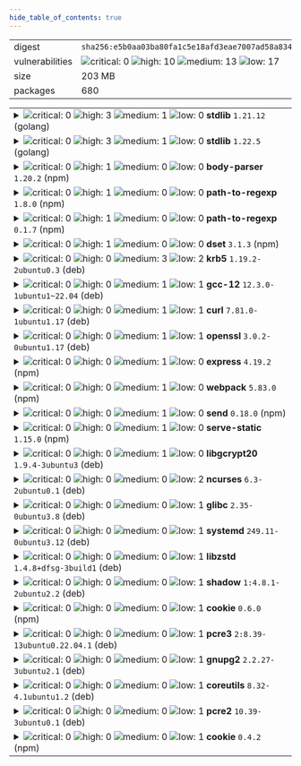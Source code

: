 ```yaml
---
hide_table_of_contents: true
---
```


<table>
<tr><td>digest</td><td><code>sha256:e5b0aa03ba80fa1c5e18afd3eae7007ad58a83465a9b56c95b90884913019af8</code></td><tr><tr><td>vulnerabilities</td><td><img alt="critical: 0" src="https://img.shields.io/badge/critical-0-lightgrey"/> <img alt="high: 10" src="https://img.shields.io/badge/high-10-e25d68"/> <img alt="medium: 13" src="https://img.shields.io/badge/medium-13-fbb552"/> <img alt="low: 17" src="https://img.shields.io/badge/low-17-fce1a9"/> <!-- unspecified: 0 --></td></tr>
<tr><td>size</td><td>203 MB</td></tr>
<tr><td>packages</td><td>680</td></tr>
</table>
</details></table>
</details>

<table>
<tr><td valign="top">
<details><summary><img alt="critical: 0" src="https://img.shields.io/badge/C-0-lightgrey"/> <img alt="high: 3" src="https://img.shields.io/badge/H-3-e25d68"/> <img alt="medium: 1" src="https://img.shields.io/badge/M-1-fbb552"/> <img alt="low: 0" src="https://img.shields.io/badge/L-0-lightgrey"/> <!-- unspecified: 0 --><strong>stdlib</strong> <code>1.21.12</code> (golang)</summary>

<small><code>pkg:golang/stdlib@1.21.12</code></small><br/>
<a href="https://scout.docker.com/v/CVE-2024-34158?s=golang&n=stdlib&t=golang&vr=%3C1.22.7"><img alt="high : CVE--2024--34158" src="https://img.shields.io/badge/CVE--2024--34158-lightgrey?label=high%20&labelColor=e25d68"/></a> 

<table>
<tr><td>Affected range</td><td><code>&lt;1.22.7</code></td></tr>
<tr><td>Fixed version</td><td><code>1.22.7</code></td></tr>
<tr><td>EPSS Score</td><td><code>0.04%</code></td></tr>
<tr><td>EPSS Percentile</td><td><code>17th percentile</code></td></tr>
</table>

<details><summary>Description</summary>
<blockquote>

Calling Parse on a "// +build" build tag line with deeply nested expressions can cause a panic due to stack exhaustion.

</blockquote>
</details>

<a href="https://scout.docker.com/v/CVE-2024-34156?s=golang&n=stdlib&t=golang&vr=%3C1.22.7"><img alt="high : CVE--2024--34156" src="https://img.shields.io/badge/CVE--2024--34156-lightgrey?label=high%20&labelColor=e25d68"/></a> 

<table>
<tr><td>Affected range</td><td><code>&lt;1.22.7</code></td></tr>
<tr><td>Fixed version</td><td><code>1.22.7</code></td></tr>
<tr><td>EPSS Score</td><td><code>0.04%</code></td></tr>
<tr><td>EPSS Percentile</td><td><code>17th percentile</code></td></tr>
</table>

<details><summary>Description</summary>
<blockquote>

Calling Decoder.Decode on a message which contains deeply nested structures can cause a panic due to stack exhaustion. This is a follow-up to CVE-2022-30635.

</blockquote>
</details>

<a href="https://scout.docker.com/v/CVE-2022-30635?s=golang&n=stdlib&t=golang&vr=%3C1.22.7"><img alt="high : CVE--2022--30635" src="https://img.shields.io/badge/CVE--2022--30635-lightgrey?label=high%20&labelColor=e25d68"/></a> 

<table>
<tr><td>Affected range</td><td><code>&lt;1.22.7</code></td></tr>
<tr><td>Fixed version</td><td><code>1.22.7</code></td></tr>
<tr><td>EPSS Score</td><td><code>0.19%</code></td></tr>
<tr><td>EPSS Percentile</td><td><code>57th percentile</code></td></tr>
</table>

<details><summary>Description</summary>
<blockquote>

Calling Decoder.Decode on a message which contains deeply nested structures can cause a panic due to stack exhaustion. This is a follow-up to CVE-2022-30635.

</blockquote>
</details>

<a href="https://scout.docker.com/v/CVE-2024-34155?s=golang&n=stdlib&t=golang&vr=%3C1.22.7"><img alt="medium : CVE--2024--34155" src="https://img.shields.io/badge/CVE--2024--34155-lightgrey?label=medium%20&labelColor=fbb552"/></a> 

<table>
<tr><td>Affected range</td><td><code>&lt;1.22.7</code></td></tr>
<tr><td>Fixed version</td><td><code>1.22.7</code></td></tr>
<tr><td>EPSS Score</td><td><code>0.04%</code></td></tr>
<tr><td>EPSS Percentile</td><td><code>17th percentile</code></td></tr>
</table>

<details><summary>Description</summary>
<blockquote>

Calling any of the Parse functions on Go source code which contains deeply nested literals can cause a panic due to stack exhaustion.

</blockquote>
</details>
</details></td></tr>

<tr><td valign="top">
<details><summary><img alt="critical: 0" src="https://img.shields.io/badge/C-0-lightgrey"/> <img alt="high: 3" src="https://img.shields.io/badge/H-3-e25d68"/> <img alt="medium: 1" src="https://img.shields.io/badge/M-1-fbb552"/> <img alt="low: 0" src="https://img.shields.io/badge/L-0-lightgrey"/> <!-- unspecified: 0 --><strong>stdlib</strong> <code>1.22.5</code> (golang)</summary>

<small><code>pkg:golang/stdlib@1.22.5</code></small><br/>
<a href="https://scout.docker.com/v/CVE-2024-34158?s=golang&n=stdlib&t=golang&vr=%3C1.22.7"><img alt="high : CVE--2024--34158" src="https://img.shields.io/badge/CVE--2024--34158-lightgrey?label=high%20&labelColor=e25d68"/></a> 

<table>
<tr><td>Affected range</td><td><code>&lt;1.22.7</code></td></tr>
<tr><td>Fixed version</td><td><code>1.22.7</code></td></tr>
<tr><td>EPSS Score</td><td><code>0.04%</code></td></tr>
<tr><td>EPSS Percentile</td><td><code>17th percentile</code></td></tr>
</table>

<details><summary>Description</summary>
<blockquote>

Calling Parse on a "// +build" build tag line with deeply nested expressions can cause a panic due to stack exhaustion.

</blockquote>
</details>

<a href="https://scout.docker.com/v/CVE-2024-34156?s=golang&n=stdlib&t=golang&vr=%3C1.22.7"><img alt="high : CVE--2024--34156" src="https://img.shields.io/badge/CVE--2024--34156-lightgrey?label=high%20&labelColor=e25d68"/></a> 

<table>
<tr><td>Affected range</td><td><code>&lt;1.22.7</code></td></tr>
<tr><td>Fixed version</td><td><code>1.22.7</code></td></tr>
<tr><td>EPSS Score</td><td><code>0.04%</code></td></tr>
<tr><td>EPSS Percentile</td><td><code>17th percentile</code></td></tr>
</table>

<details><summary>Description</summary>
<blockquote>

Calling Decoder.Decode on a message which contains deeply nested structures can cause a panic due to stack exhaustion. This is a follow-up to CVE-2022-30635.

</blockquote>
</details>

<a href="https://scout.docker.com/v/CVE-2022-30635?s=golang&n=stdlib&t=golang&vr=%3C1.22.7"><img alt="high : CVE--2022--30635" src="https://img.shields.io/badge/CVE--2022--30635-lightgrey?label=high%20&labelColor=e25d68"/></a> 

<table>
<tr><td>Affected range</td><td><code>&lt;1.22.7</code></td></tr>
<tr><td>Fixed version</td><td><code>1.22.7</code></td></tr>
<tr><td>EPSS Score</td><td><code>0.19%</code></td></tr>
<tr><td>EPSS Percentile</td><td><code>57th percentile</code></td></tr>
</table>

<details><summary>Description</summary>
<blockquote>

Calling Decoder.Decode on a message which contains deeply nested structures can cause a panic due to stack exhaustion. This is a follow-up to CVE-2022-30635.

</blockquote>
</details>

<a href="https://scout.docker.com/v/CVE-2024-34155?s=golang&n=stdlib&t=golang&vr=%3C1.22.7"><img alt="medium : CVE--2024--34155" src="https://img.shields.io/badge/CVE--2024--34155-lightgrey?label=medium%20&labelColor=fbb552"/></a> 

<table>
<tr><td>Affected range</td><td><code>&lt;1.22.7</code></td></tr>
<tr><td>Fixed version</td><td><code>1.22.7</code></td></tr>
<tr><td>EPSS Score</td><td><code>0.04%</code></td></tr>
<tr><td>EPSS Percentile</td><td><code>17th percentile</code></td></tr>
</table>

<details><summary>Description</summary>
<blockquote>

Calling any of the Parse functions on Go source code which contains deeply nested literals can cause a panic due to stack exhaustion.

</blockquote>
</details>
</details></td></tr>

<tr><td valign="top">
<details><summary><img alt="critical: 0" src="https://img.shields.io/badge/C-0-lightgrey"/> <img alt="high: 1" src="https://img.shields.io/badge/H-1-e25d68"/> <img alt="medium: 0" src="https://img.shields.io/badge/M-0-lightgrey"/> <img alt="low: 0" src="https://img.shields.io/badge/L-0-lightgrey"/> <!-- unspecified: 0 --><strong>body-parser</strong> <code>1.20.2</code> (npm)</summary>

<small><code>pkg:npm/body-parser@1.20.2</code></small><br/>
<a href="https://scout.docker.com/v/CVE-2024-45590?s=github&n=body-parser&t=npm&vr=%3C1.20.3"><img alt="high 7.5: CVE--2024--45590" src="https://img.shields.io/badge/CVE--2024--45590-lightgrey?label=high%207.5&labelColor=e25d68"/></a> <i>Asymmetric Resource Consumption (Amplification)</i>

<table>
<tr><td>Affected range</td><td><code>&lt;1.20.3</code></td></tr>
<tr><td>Fixed version</td><td><code>1.20.3</code></td></tr>
<tr><td>CVSS Score</td><td><code>7.5</code></td></tr>
<tr><td>CVSS Vector</td><td><code>CVSS:4.0/AV:N/AC:L/AT:N/PR:N/UI:N/VC:N/VI:N/VA:H/SC:N/SI:N/SA:N</code></td></tr>
<tr><td>EPSS Score</td><td><code>0.05%</code></td></tr>
<tr><td>EPSS Percentile</td><td><code>18th percentile</code></td></tr>
</table>

<details><summary>Description</summary>
<blockquote>

### Impact

body-parser <1.20.3 is vulnerable to denial of service when url encoding is enabled. A malicious actor using a specially crafted payload could flood the server with a large number of requests, resulting in denial of service.

### Patches

this issue is patched in 1.20.3

### References


</blockquote>
</details>
</details></td></tr>

<tr><td valign="top">
<details><summary><img alt="critical: 0" src="https://img.shields.io/badge/C-0-lightgrey"/> <img alt="high: 1" src="https://img.shields.io/badge/H-1-e25d68"/> <img alt="medium: 0" src="https://img.shields.io/badge/M-0-lightgrey"/> <img alt="low: 0" src="https://img.shields.io/badge/L-0-lightgrey"/> <!-- unspecified: 0 --><strong>path-to-regexp</strong> <code>1.8.0</code> (npm)</summary>

<small><code>pkg:npm/path-to-regexp@1.8.0</code></small><br/>
<a href="https://scout.docker.com/v/CVE-2024-45296?s=github&n=path-to-regexp&t=npm&vr=%3E%3D0.2.0%2C%3C1.9.0"><img alt="high 7.5: CVE--2024--45296" src="https://img.shields.io/badge/CVE--2024--45296-lightgrey?label=high%207.5&labelColor=e25d68"/></a> <i>Inefficient Regular Expression Complexity</i>

<table>
<tr><td>Affected range</td><td><code>>=0.2.0<br/><1.9.0</code></td></tr>
<tr><td>Fixed version</td><td><code>1.9.0</code></td></tr>
<tr><td>CVSS Score</td><td><code>7.5</code></td></tr>
<tr><td>CVSS Vector</td><td><code>CVSS:4.0/AV:N/AC:L/AT:N/PR:N/UI:N/VC:N/VI:N/VA:H/SC:N/SI:N/SA:N/E:P</code></td></tr>
<tr><td>EPSS Score</td><td><code>0.04%</code></td></tr>
<tr><td>EPSS Percentile</td><td><code>17th percentile</code></td></tr>
</table>

<details><summary>Description</summary>
<blockquote>

### Impact

A bad regular expression is generated any time you have two parameters within a single segment, separated by something that is not a period (`.`). For example, `/:a-:b`.

### Patches

For users of 0.1, upgrade to `0.1.10`. All other users should upgrade to `8.0.0`.

These versions add backtrack protection when a custom regex pattern is not provided:

- [0.1.10](https://github.com/pillarjs/path-to-regexp/releases/tag/v0.1.10)
- [1.9.0](https://github.com/pillarjs/path-to-regexp/releases/tag/v1.9.0)
- [3.3.0](https://github.com/pillarjs/path-to-regexp/releases/tag/v3.3.0)
- [6.3.0](https://github.com/pillarjs/path-to-regexp/releases/tag/v6.3.0)

They do not protect against vulnerable user supplied capture groups. Protecting against explicit user patterns is out of scope for old versions and not considered a vulnerability.

Version [7.1.0](https://github.com/pillarjs/path-to-regexp/releases/tag/v7.1.0) can enable `strict: true` and get an error when the regular expression might be bad.

Version [8.0.0](https://github.com/pillarjs/path-to-regexp/releases/tag/v8.0.0) removes the features that can cause a ReDoS.

### Workarounds

All versions can be patched by providing a custom regular expression for parameters after the first in a single segment. As long as the custom regular expression does not match the text before the parameter, you will be safe. For example, change `/:a-:b` to `/:a-:b([^-/]+)`.

If paths cannot be rewritten and versions cannot be upgraded, another alternative is to limit the URL length. For example, halving the attack string improves performance by 4x faster.

### Details

Using `/:a-:b` will produce the regular expression `/^\/([^\/]+?)-([^\/]+?)\/?$/`. This can be exploited by a path such as `/a${'-a'.repeat(8_000)}/a`. [OWASP](https://owasp.org/www-community/attacks/Regular_expression_Denial_of_Service_-_ReDoS) has a good example of why this occurs, but the TL;DR is the `/a` at the end ensures this route would never match but due to naive backtracking it will still attempt every combination of the `:a-:b` on the repeated 8,000 `-a`.

Because JavaScript is single threaded and regex matching runs on the main thread, poor performance will block the event loop and can lead to a DoS. In local benchmarks, exploiting the unsafe regex will result in performance that is over 1000x worse than the safe regex. In a more realistic environment using Express v4 and 10 concurrent connections, this translated to average latency of ~600ms vs 1ms.

### References

* [OWASP](https://owasp.org/www-community/attacks/Regular_expression_Denial_of_Service_-_ReDoS)
* [Detailed blog post](https://blakeembrey.com/posts/2024-09-web-redos/)

</blockquote>
</details>
</details></td></tr>

<tr><td valign="top">
<details><summary><img alt="critical: 0" src="https://img.shields.io/badge/C-0-lightgrey"/> <img alt="high: 1" src="https://img.shields.io/badge/H-1-e25d68"/> <img alt="medium: 0" src="https://img.shields.io/badge/M-0-lightgrey"/> <img alt="low: 0" src="https://img.shields.io/badge/L-0-lightgrey"/> <!-- unspecified: 0 --><strong>path-to-regexp</strong> <code>0.1.7</code> (npm)</summary>

<small><code>pkg:npm/path-to-regexp@0.1.7</code></small><br/>
<a href="https://scout.docker.com/v/CVE-2024-45296?s=github&n=path-to-regexp&t=npm&vr=%3C0.1.10"><img alt="high 7.5: CVE--2024--45296" src="https://img.shields.io/badge/CVE--2024--45296-lightgrey?label=high%207.5&labelColor=e25d68"/></a> <i>Inefficient Regular Expression Complexity</i>

<table>
<tr><td>Affected range</td><td><code>&lt;0.1.10</code></td></tr>
<tr><td>Fixed version</td><td><code>0.1.10</code></td></tr>
<tr><td>CVSS Score</td><td><code>7.5</code></td></tr>
<tr><td>CVSS Vector</td><td><code>CVSS:4.0/AV:N/AC:L/AT:N/PR:N/UI:N/VC:N/VI:N/VA:H/SC:N/SI:N/SA:N/E:P</code></td></tr>
<tr><td>EPSS Score</td><td><code>0.04%</code></td></tr>
<tr><td>EPSS Percentile</td><td><code>17th percentile</code></td></tr>
</table>

<details><summary>Description</summary>
<blockquote>

### Impact

A bad regular expression is generated any time you have two parameters within a single segment, separated by something that is not a period (`.`). For example, `/:a-:b`.

### Patches

For users of 0.1, upgrade to `0.1.10`. All other users should upgrade to `8.0.0`.

These versions add backtrack protection when a custom regex pattern is not provided:

- [0.1.10](https://github.com/pillarjs/path-to-regexp/releases/tag/v0.1.10)
- [1.9.0](https://github.com/pillarjs/path-to-regexp/releases/tag/v1.9.0)
- [3.3.0](https://github.com/pillarjs/path-to-regexp/releases/tag/v3.3.0)
- [6.3.0](https://github.com/pillarjs/path-to-regexp/releases/tag/v6.3.0)

They do not protect against vulnerable user supplied capture groups. Protecting against explicit user patterns is out of scope for old versions and not considered a vulnerability.

Version [7.1.0](https://github.com/pillarjs/path-to-regexp/releases/tag/v7.1.0) can enable `strict: true` and get an error when the regular expression might be bad.

Version [8.0.0](https://github.com/pillarjs/path-to-regexp/releases/tag/v8.0.0) removes the features that can cause a ReDoS.

### Workarounds

All versions can be patched by providing a custom regular expression for parameters after the first in a single segment. As long as the custom regular expression does not match the text before the parameter, you will be safe. For example, change `/:a-:b` to `/:a-:b([^-/]+)`.

If paths cannot be rewritten and versions cannot be upgraded, another alternative is to limit the URL length. For example, halving the attack string improves performance by 4x faster.

### Details

Using `/:a-:b` will produce the regular expression `/^\/([^\/]+?)-([^\/]+?)\/?$/`. This can be exploited by a path such as `/a${'-a'.repeat(8_000)}/a`. [OWASP](https://owasp.org/www-community/attacks/Regular_expression_Denial_of_Service_-_ReDoS) has a good example of why this occurs, but the TL;DR is the `/a` at the end ensures this route would never match but due to naive backtracking it will still attempt every combination of the `:a-:b` on the repeated 8,000 `-a`.

Because JavaScript is single threaded and regex matching runs on the main thread, poor performance will block the event loop and can lead to a DoS. In local benchmarks, exploiting the unsafe regex will result in performance that is over 1000x worse than the safe regex. In a more realistic environment using Express v4 and 10 concurrent connections, this translated to average latency of ~600ms vs 1ms.

### References

* [OWASP](https://owasp.org/www-community/attacks/Regular_expression_Denial_of_Service_-_ReDoS)
* [Detailed blog post](https://blakeembrey.com/posts/2024-09-web-redos/)

</blockquote>
</details>
</details></td></tr>

<tr><td valign="top">
<details><summary><img alt="critical: 0" src="https://img.shields.io/badge/C-0-lightgrey"/> <img alt="high: 1" src="https://img.shields.io/badge/H-1-e25d68"/> <img alt="medium: 0" src="https://img.shields.io/badge/M-0-lightgrey"/> <img alt="low: 0" src="https://img.shields.io/badge/L-0-lightgrey"/> <!-- unspecified: 0 --><strong>dset</strong> <code>3.1.3</code> (npm)</summary>

<small><code>pkg:npm/dset@3.1.3</code></small><br/>
<a href="https://scout.docker.com/v/CVE-2024-21529?s=github&n=dset&t=npm&vr=%3C3.1.4"><img alt="high 8.2: CVE--2024--21529" src="https://img.shields.io/badge/CVE--2024--21529-lightgrey?label=high%208.2&labelColor=e25d68"/></a> <i>Improperly Controlled Modification of Object Prototype Attributes ('Prototype Pollution')</i>

<table>
<tr><td>Affected range</td><td><code>&lt;3.1.4</code></td></tr>
<tr><td>Fixed version</td><td><code>3.1.4</code></td></tr>
<tr><td>CVSS Score</td><td><code>8.2</code></td></tr>
<tr><td>CVSS Vector</td><td><code>CVSS:4.0/AV:N/AC:L/AT:N/PR:N/UI:N/VC:N/VI:H/VA:L/SC:N/SI:N/SA:N</code></td></tr>
<tr><td>EPSS Score</td><td><code>0.04%</code></td></tr>
<tr><td>EPSS Percentile</td><td><code>10th percentile</code></td></tr>
</table>

<details><summary>Description</summary>
<blockquote>

Versions of the package dset before 3.1.4 are vulnerable to Prototype Pollution via the dset function due improper user input sanitization. This vulnerability allows the attacker to inject malicious object property using the built-in Object property __proto__, which is recursively assigned to all the objects in the program.

</blockquote>
</details>
</details></td></tr>

<tr><td valign="top">
<details><summary><img alt="critical: 0" src="https://img.shields.io/badge/C-0-lightgrey"/> <img alt="high: 0" src="https://img.shields.io/badge/H-0-lightgrey"/> <img alt="medium: 3" src="https://img.shields.io/badge/M-3-fbb552"/> <img alt="low: 2" src="https://img.shields.io/badge/L-2-fce1a9"/> <!-- unspecified: 0 --><strong>krb5</strong> <code>1.19.2-2ubuntu0.3</code> (deb)</summary>

<small><code>pkg:deb/ubuntu/krb5@1.19.2-2ubuntu0.3?os_distro=jammy&os_name=ubuntu&os_version=22.04</code></small><br/>
<a href="https://scout.docker.com/v/CVE-2024-37371?s=ubuntu&n=krb5&ns=ubuntu&t=deb&osn=ubuntu&osv=22.04&vr=%3C1.19.2-2ubuntu0.4"><img alt="medium 9.1: CVE--2024--37371" src="https://img.shields.io/badge/CVE--2024--37371-lightgrey?label=medium%209.1&labelColor=fbb552"/></a> 

<table>
<tr><td>Affected range</td><td><code>&lt;1.19.2-2ubuntu0.4</code></td></tr>
<tr><td>Fixed version</td><td><code>1.19.2-2ubuntu0.4</code></td></tr>
<tr><td>CVSS Score</td><td><code>9.1</code></td></tr>
<tr><td>CVSS Vector</td><td><code>CVSS:3.1/AV:N/AC:L/PR:N/UI:N/S:U/C:H/I:N/A:H</code></td></tr>
<tr><td>EPSS Score</td><td><code>0.09%</code></td></tr>
<tr><td>EPSS Percentile</td><td><code>38th percentile</code></td></tr>
</table>

<details><summary>Description</summary>
<blockquote>

In MIT Kerberos 5 (aka krb5) before 1.21.3, an attacker can cause invalid memory reads during GSS message token handling by sending message tokens with invalid length fields.

</blockquote>
</details>

<a href="https://scout.docker.com/v/CVE-2024-37370?s=ubuntu&n=krb5&ns=ubuntu&t=deb&osn=ubuntu&osv=22.04&vr=%3C1.19.2-2ubuntu0.4"><img alt="medium 7.5: CVE--2024--37370" src="https://img.shields.io/badge/CVE--2024--37370-lightgrey?label=medium%207.5&labelColor=fbb552"/></a> 

<table>
<tr><td>Affected range</td><td><code>&lt;1.19.2-2ubuntu0.4</code></td></tr>
<tr><td>Fixed version</td><td><code>1.19.2-2ubuntu0.4</code></td></tr>
<tr><td>CVSS Score</td><td><code>7.5</code></td></tr>
<tr><td>CVSS Vector</td><td><code>CVSS:3.1/AV:N/AC:L/PR:N/UI:N/S:U/C:H/I:N/A:N</code></td></tr>
<tr><td>EPSS Score</td><td><code>0.09%</code></td></tr>
<tr><td>EPSS Percentile</td><td><code>38th percentile</code></td></tr>
</table>

<details><summary>Description</summary>
<blockquote>

In MIT Kerberos 5 (aka krb5) before 1.21.3, an attacker can modify the plaintext Extra Count field of a confidential GSS krb5 wrap token, causing the unwrapped token to appear truncated to the application.

</blockquote>
</details>

<a href="https://scout.docker.com/v/CVE-2024-26462?s=ubuntu&n=krb5&ns=ubuntu&t=deb&osn=ubuntu&osv=22.04&vr=%3E%3D0"><img alt="medium : CVE--2024--26462" src="https://img.shields.io/badge/CVE--2024--26462-lightgrey?label=medium%20&labelColor=fbb552"/></a> 

<table>
<tr><td>Affected range</td><td><code>>=0</code></td></tr>
<tr><td>Fixed version</td><td><strong>Not Fixed</strong></td></tr>
<tr><td>EPSS Score</td><td><code>0.04%</code></td></tr>
<tr><td>EPSS Percentile</td><td><code>10th percentile</code></td></tr>
</table>

<details><summary>Description</summary>
<blockquote>

Kerberos 5 (aka krb5) 1.21.2 contains a memory leak vulnerability in /krb5/src/kdc/ndr.c.

</blockquote>
</details>

<a href="https://scout.docker.com/v/CVE-2024-26461?s=ubuntu&n=krb5&ns=ubuntu&t=deb&osn=ubuntu&osv=22.04&vr=%3E%3D0"><img alt="low : CVE--2024--26461" src="https://img.shields.io/badge/CVE--2024--26461-lightgrey?label=low%20&labelColor=fce1a9"/></a> 

<table>
<tr><td>Affected range</td><td><code>>=0</code></td></tr>
<tr><td>Fixed version</td><td><strong>Not Fixed</strong></td></tr>
<tr><td>EPSS Score</td><td><code>0.04%</code></td></tr>
<tr><td>EPSS Percentile</td><td><code>10th percentile</code></td></tr>
</table>

<details><summary>Description</summary>
<blockquote>

Kerberos 5 (aka krb5) 1.21.2 contains a memory leak vulnerability in /krb5/src/lib/gssapi/krb5/k5sealv3.c.

</blockquote>
</details>

<a href="https://scout.docker.com/v/CVE-2024-26458?s=ubuntu&n=krb5&ns=ubuntu&t=deb&osn=ubuntu&osv=22.04&vr=%3E%3D0"><img alt="low : CVE--2024--26458" src="https://img.shields.io/badge/CVE--2024--26458-lightgrey?label=low%20&labelColor=fce1a9"/></a> 

<table>
<tr><td>Affected range</td><td><code>>=0</code></td></tr>
<tr><td>Fixed version</td><td><strong>Not Fixed</strong></td></tr>
<tr><td>EPSS Score</td><td><code>0.04%</code></td></tr>
<tr><td>EPSS Percentile</td><td><code>10th percentile</code></td></tr>
</table>

<details><summary>Description</summary>
<blockquote>

Kerberos 5 (aka krb5) 1.21.2 contains a memory leak in /krb5/src/lib/rpc/pmap_rmt.c.

</blockquote>
</details>
</details></td></tr>

<tr><td valign="top">
<details><summary><img alt="critical: 0" src="https://img.shields.io/badge/C-0-lightgrey"/> <img alt="high: 0" src="https://img.shields.io/badge/H-0-lightgrey"/> <img alt="medium: 1" src="https://img.shields.io/badge/M-1-fbb552"/> <img alt="low: 1" src="https://img.shields.io/badge/L-1-fce1a9"/> <!-- unspecified: 0 --><strong>gcc-12</strong> <code>12.3.0-1ubuntu1~22.04</code> (deb)</summary>

<small><code>pkg:deb/ubuntu/gcc-12@12.3.0-1ubuntu1~22.04?os_distro=jammy&os_name=ubuntu&os_version=22.04</code></small><br/>
<a href="https://scout.docker.com/v/CVE-2023-4039?s=ubuntu&n=gcc-12&ns=ubuntu&t=deb&osn=ubuntu&osv=22.04&vr=%3E%3D0"><img alt="medium 4.8: CVE--2023--4039" src="https://img.shields.io/badge/CVE--2023--4039-lightgrey?label=medium%204.8&labelColor=fbb552"/></a> 

<table>
<tr><td>Affected range</td><td><code>>=0</code></td></tr>
<tr><td>Fixed version</td><td><strong>Not Fixed</strong></td></tr>
<tr><td>CVSS Score</td><td><code>4.8</code></td></tr>
<tr><td>CVSS Vector</td><td><code>CVSS:3.1/AV:N/AC:H/PR:N/UI:N/S:U/C:L/I:L/A:N</code></td></tr>
<tr><td>EPSS Score</td><td><code>0.06%</code></td></tr>
<tr><td>EPSS Percentile</td><td><code>26th percentile</code></td></tr>
</table>

<details><summary>Description</summary>
<blockquote>

**DISPUTED**A failure in the -fstack-protector feature in GCC-based toolchains that target AArch64 allows an attacker to exploit an existing buffer overflow in dynamically-sized local variables in your application without this being detected. This stack-protector failure only applies to C99-style dynamically-sized local variables or those created using alloca(). The stack-protector operates as intended for statically-sized local variables. The default behavior when the stack-protector detects an overflow is to terminate your application, resulting in controlled loss of availability. An attacker who can exploit a buffer overflow without triggering the stack-protector might be able to change program flow control to cause an uncontrolled loss of availability or to go further and affect confidentiality or integrity. NOTE: The GCC project argues that this is a missed hardening bug and not a vulnerability by itself.

</blockquote>
</details>

<a href="https://scout.docker.com/v/CVE-2022-27943?s=ubuntu&n=gcc-12&ns=ubuntu&t=deb&osn=ubuntu&osv=22.04&vr=%3E%3D0"><img alt="low 5.5: CVE--2022--27943" src="https://img.shields.io/badge/CVE--2022--27943-lightgrey?label=low%205.5&labelColor=fce1a9"/></a> 

<table>
<tr><td>Affected range</td><td><code>>=0</code></td></tr>
<tr><td>Fixed version</td><td><strong>Not Fixed</strong></td></tr>
<tr><td>CVSS Score</td><td><code>5.5</code></td></tr>
<tr><td>CVSS Vector</td><td><code>CVSS:3.1/AV:L/AC:L/PR:N/UI:R/S:U/C:N/I:N/A:H</code></td></tr>
<tr><td>EPSS Score</td><td><code>0.09%</code></td></tr>
<tr><td>EPSS Percentile</td><td><code>39th percentile</code></td></tr>
</table>

<details><summary>Description</summary>
<blockquote>

libiberty/rust-demangle.c in GNU GCC 11.2 allows stack consumption in demangle_const, as demonstrated by nm-new.

</blockquote>
</details>
</details></td></tr>

<tr><td valign="top">
<details><summary><img alt="critical: 0" src="https://img.shields.io/badge/C-0-lightgrey"/> <img alt="high: 0" src="https://img.shields.io/badge/H-0-lightgrey"/> <img alt="medium: 1" src="https://img.shields.io/badge/M-1-fbb552"/> <img alt="low: 1" src="https://img.shields.io/badge/L-1-fce1a9"/> <!-- unspecified: 0 --><strong>curl</strong> <code>7.81.0-1ubuntu1.17</code> (deb)</summary>

<small><code>pkg:deb/ubuntu/curl@7.81.0-1ubuntu1.17?os_distro=jammy&os_name=ubuntu&os_version=22.04</code></small><br/>
<a href="https://scout.docker.com/v/CVE-2024-8096?s=ubuntu&n=curl&ns=ubuntu&t=deb&osn=ubuntu&osv=22.04&vr=%3C7.81.0-1ubuntu1.18"><img alt="medium : CVE--2024--8096" src="https://img.shields.io/badge/CVE--2024--8096-lightgrey?label=medium%20&labelColor=fbb552"/></a> 

<table>
<tr><td>Affected range</td><td><code>&lt;7.81.0-1ubuntu1.18</code></td></tr>
<tr><td>Fixed version</td><td><code>7.81.0-1ubuntu1.18</code></td></tr>
<tr><td>EPSS Score</td><td><code>0.04%</code></td></tr>
<tr><td>EPSS Percentile</td><td><code>17th percentile</code></td></tr>
</table>

<details><summary>Description</summary>
<blockquote>

When curl is told to use the Certificate Status Request TLS extension, often referred to as OCSP stapling, to verify that the server certificate is valid, it might fail to detect some OCSP problems and instead wrongly consider the response as fine.  If the returned status reports another error than 'revoked' (like for example 'unauthorized') it is not treated as a bad certficate.

</blockquote>
</details>

<a href="https://scout.docker.com/v/CVE-2024-9681?s=ubuntu&n=curl&ns=ubuntu&t=deb&osn=ubuntu&osv=22.04&vr=%3E%3D0"><img alt="low : CVE--2024--9681" src="https://img.shields.io/badge/CVE--2024--9681-lightgrey?label=low%20&labelColor=fce1a9"/></a> 

<table>
<tr><td>Affected range</td><td><code>>=0</code></td></tr>
<tr><td>Fixed version</td><td><strong>Not Fixed</strong></td></tr>
</table>

<details><summary>Description</summary>
<blockquote>

HSTS subdomain overwrites parent cache entry

</blockquote>
</details>
</details></td></tr>

<tr><td valign="top">
<details><summary><img alt="critical: 0" src="https://img.shields.io/badge/C-0-lightgrey"/> <img alt="high: 0" src="https://img.shields.io/badge/H-0-lightgrey"/> <img alt="medium: 1" src="https://img.shields.io/badge/M-1-fbb552"/> <img alt="low: 1" src="https://img.shields.io/badge/L-1-fce1a9"/> <!-- unspecified: 0 --><strong>openssl</strong> <code>3.0.2-0ubuntu1.17</code> (deb)</summary>

<small><code>pkg:deb/ubuntu/openssl@3.0.2-0ubuntu1.17?os_distro=jammy&os_name=ubuntu&os_version=22.04</code></small><br/>
<a href="https://scout.docker.com/v/CVE-2024-6119?s=ubuntu&n=openssl&ns=ubuntu&t=deb&osn=ubuntu&osv=22.04&vr=%3C3.0.2-0ubuntu1.18"><img alt="medium : CVE--2024--6119" src="https://img.shields.io/badge/CVE--2024--6119-lightgrey?label=medium%20&labelColor=fbb552"/></a> 

<table>
<tr><td>Affected range</td><td><code>&lt;3.0.2-0ubuntu1.18</code></td></tr>
<tr><td>Fixed version</td><td><code>3.0.2-0ubuntu1.18</code></td></tr>
<tr><td>EPSS Score</td><td><code>0.04%</code></td></tr>
<tr><td>EPSS Percentile</td><td><code>17th percentile</code></td></tr>
</table>

<details><summary>Description</summary>
<blockquote>

Issue summary: Applications performing certificate name checks (e.g., TLS clients checking server certificates) may attempt to read an invalid memory address resulting in abnormal termination of the application process.  Impact summary: Abnormal termination of an application can a cause a denial of service.  Applications performing certificate name checks (e.g., TLS clients checking server certificates) may attempt to read an invalid memory address when comparing the expected name with an `otherName` subject alternative name of an X.509 certificate. This may result in an exception that terminates the application program.  Note that basic certificate chain validation (signatures, dates, ...) is not affected, the denial of service can occur only when the application also specifies an expected DNS name, Email address or IP address.  TLS servers rarely solicit client certificates, and even when they do, they generally don't perform a name check against a reference identifier (expected identity), but rather extract the presented identity after checking the certificate chain.  So TLS servers are generally not affected and the severity of the issue is Moderate.  The FIPS modules in 3.3, 3.2, 3.1 and 3.0 are not affected by this issue.

</blockquote>
</details>

<a href="https://scout.docker.com/v/CVE-2024-41996?s=ubuntu&n=openssl&ns=ubuntu&t=deb&osn=ubuntu&osv=22.04&vr=%3E%3D0"><img alt="low : CVE--2024--41996" src="https://img.shields.io/badge/CVE--2024--41996-lightgrey?label=low%20&labelColor=fce1a9"/></a> 

<table>
<tr><td>Affected range</td><td><code>>=0</code></td></tr>
<tr><td>Fixed version</td><td><strong>Not Fixed</strong></td></tr>
<tr><td>EPSS Score</td><td><code>0.04%</code></td></tr>
<tr><td>EPSS Percentile</td><td><code>17th percentile</code></td></tr>
</table>

<details><summary>Description</summary>
<blockquote>

Validating the order of the public keys in the Diffie-Hellman Key Agreement Protocol, when an approved safe prime is used, allows remote attackers (from the client side) to trigger unnecessarily expensive server-side DHE modular-exponentiation calculations. The client may cause asymmetric resource consumption. The basic attack scenario is that the client must claim that it can only communicate with DHE, and the server must be configured to allow DHE and validate the order of the public key.

</blockquote>
</details>
</details></td></tr>

<tr><td valign="top">
<details><summary><img alt="critical: 0" src="https://img.shields.io/badge/C-0-lightgrey"/> <img alt="high: 0" src="https://img.shields.io/badge/H-0-lightgrey"/> <img alt="medium: 1" src="https://img.shields.io/badge/M-1-fbb552"/> <img alt="low: 0" src="https://img.shields.io/badge/L-0-lightgrey"/> <!-- unspecified: 0 --><strong>express</strong> <code>4.19.2</code> (npm)</summary>

<small><code>pkg:npm/express@4.19.2</code></small><br/>
<a href="https://scout.docker.com/v/CVE-2024-43796?s=github&n=express&t=npm&vr=%3C4.20.0"><img alt="medium 5.0: CVE--2024--43796" src="https://img.shields.io/badge/CVE--2024--43796-lightgrey?label=medium%205.0&labelColor=fbb552"/></a> <i>Improper Neutralization of Input During Web Page Generation ('Cross-site Scripting')</i>

<table>
<tr><td>Affected range</td><td><code>&lt;4.20.0</code></td></tr>
<tr><td>Fixed version</td><td><code>4.20.0</code></td></tr>
<tr><td>CVSS Score</td><td><code>5</code></td></tr>
<tr><td>CVSS Vector</td><td><code>CVSS:4.0/AV:N/AC:L/AT:P/PR:N/UI:P/VC:N/VI:N/VA:N/SC:L/SI:L/SA:L</code></td></tr>
<tr><td>EPSS Score</td><td><code>0.05%</code></td></tr>
<tr><td>EPSS Percentile</td><td><code>18th percentile</code></td></tr>
</table>

<details><summary>Description</summary>
<blockquote>

### Impact

In express <4.20.0, passing untrusted user input - even after sanitizing it - to `response.redirect()` may execute untrusted code

### Patches

this issue is patched in express 4.20.0

### Workarounds

users are encouraged to upgrade to the patched version of express, but otherwise can workaround this issue by making sure any untrusted inputs are safe, ideally by validating them against an explicit allowlist

### Details

successful exploitation of this vector requires the following:

1. The attacker MUST control the input to response.redirect()
1. express MUST NOT redirect before the template appears
1. the browser MUST NOT complete redirection before:
1. the user MUST click on the link in the template


</blockquote>
</details>
</details></td></tr>

<tr><td valign="top">
<details><summary><img alt="critical: 0" src="https://img.shields.io/badge/C-0-lightgrey"/> <img alt="high: 0" src="https://img.shields.io/badge/H-0-lightgrey"/> <img alt="medium: 1" src="https://img.shields.io/badge/M-1-fbb552"/> <img alt="low: 0" src="https://img.shields.io/badge/L-0-lightgrey"/> <!-- unspecified: 0 --><strong>webpack</strong> <code>5.83.0</code> (npm)</summary>

<small><code>pkg:npm/webpack@5.83.0</code></small><br/>
<a href="https://scout.docker.com/v/CVE-2024-43788?s=github&n=webpack&t=npm&vr=%3E%3D5.0.0-alpha.0%2C%3C5.94.0"><img alt="medium 6.4: CVE--2024--43788" src="https://img.shields.io/badge/CVE--2024--43788-lightgrey?label=medium%206.4&labelColor=fbb552"/></a> <i>Improper Neutralization of Input During Web Page Generation ('Cross-site Scripting')</i>

<table>
<tr><td>Affected range</td><td><code>>=5.0.0-alpha.0<br/><5.94.0</code></td></tr>
<tr><td>Fixed version</td><td><code>5.94.0</code></td></tr>
<tr><td>CVSS Score</td><td><code>6.4</code></td></tr>
<tr><td>CVSS Vector</td><td><code>CVSS:4.0/AV:N/AC:L/AT:P/PR:L/UI:N/VC:L/VI:L/VA:H/SC:N/SI:N/SA:N</code></td></tr>
<tr><td>EPSS Score</td><td><code>0.06%</code></td></tr>
<tr><td>EPSS Percentile</td><td><code>26th percentile</code></td></tr>
</table>

<details><summary>Description</summary>
<blockquote>

### Summary

We discovered a DOM Clobbering vulnerability in Webpack’s `AutoPublicPathRuntimeModule`. The DOM Clobbering gadget in the module can lead to cross-site scripting (XSS) in web pages where scriptless attacker-controlled HTML elements (e.g., an `img` tag with an unsanitized `name` attribute) are present.

We found the real-world exploitation of this gadget in the Canvas LMS which allows XSS attack happens through an javascript code compiled by Webpack (the vulnerable part is from Webpack). We believe this is a severe issue. If Webpack’s code is not resilient to DOM Clobbering attacks, it could lead to significant security vulnerabilities in any web application using Webpack-compiled code.


### Details

#### Backgrounds

DOM Clobbering is a type of code-reuse attack where the attacker first embeds a piece of non-script, seemingly benign HTML markups in the webpage (e.g. through a post or comment) and leverages the gadgets (pieces of js code) living in the existing javascript code to transform it into executable code. More for information about DOM Clobbering, here are some references:

[1] https://scnps.co/papers/sp23_domclob.pdf
[2] https://research.securitum.com/xss-in-amp4email-dom-clobbering/


#### Gadgets found in Webpack

We identified a DOM Clobbering vulnerability in Webpack’s `AutoPublicPathRuntimeModule`. When the `output.publicPath` field in the configuration is not set or is set to `auto`, the following code is generated in the bundle to dynamically resolve and load additional JavaScript files:

```
/******/ 	/* webpack/runtime/publicPath */
/******/ 	(() => {
/******/ 		var scriptUrl;
/******/ 		if (__webpack_require__.g.importScripts) scriptUrl = __webpack_require__.g.location + "";
/******/ 		var document = __webpack_require__.g.document;
/******/ 		if (!scriptUrl && document) {
/******/ 			if (document.currentScript)
/******/ 				scriptUrl = document.currentScript.src;
/******/ 			if (!scriptUrl) {
/******/ 				var scripts = document.getElementsByTagName("script");
/******/ 				if(scripts.length) {
/******/ 					var i = scripts.length - 1;
/******/ 					while (i > -1 && (!scriptUrl || !/^http(s?):/.test(scriptUrl))) scriptUrl = scripts[i--].src;
/******/ 				}
/******/ 			}
/******/ 		}
/******/ 		// When supporting browsers where an automatic publicPath is not supported you must specify an output.publicPath manually via configuration
/******/ 		// or pass an empty string ("") and set the __webpack_public_path__ variable from your code to use your own logic.
/******/ 		if (!scriptUrl) throw new Error("Automatic publicPath is not supported in this browser");
/******/ 		scriptUrl = scriptUrl.replace(/#.*$/, "").replace(/\?.*$/, "").replace(/\/[^\/]+$/, "/");
/******/ 		__webpack_require__.p = scriptUrl;
/******/ 	})();
```

However, this code is vulnerable to a DOM Clobbering attack. The lookup on the line with `document.currentScript` can be shadowed by an attacker, causing it to return an attacker-controlled HTML element instead of the current script element as intended. In such a scenario, the `src` attribute of the attacker-controlled element will be used as the `scriptUrl` and assigned to `__webpack_require__.p`. If additional scripts are loaded from the server, `__webpack_require__.p` will be used as the base URL, pointing to the attacker's domain. This could lead to arbitrary script loading from the attacker's server, resulting in severe security risks.

### PoC

Please note that we have identified a real-world exploitation of this vulnerability in the Canvas LMS. Once the issue has been patched, I am willing to share more details on the exploitation. For now, I’m providing a demo to illustrate the concept.

Consider a website developer with the following two scripts, `entry.js` and `import1.js`, that are compiled using Webpack:

```
// entry.js
import('./import1.js')
  .then(module => {
    module.hello();
  })
  .catch(err => {
    console.error('Failed to load module', err);
  });
```

```
// import1.js
export function hello () {
  console.log('Hello');
}
```

The webpack.config.js is set up as follows:
```
const path = require('path');

module.exports = {
  entry: './entry.js', // Ensure the correct path to your entry file
  output: {
    filename: 'webpack-gadgets.bundle.js', // Output bundle file
    path: path.resolve(__dirname, 'dist'), // Output directory
    publicPath: "auto", // Or leave this field not set
  },
  target: 'web',
  mode: 'development',
};
```

When the developer builds these scripts into a bundle and adds it to a webpage, the page could load the `import1.js` file from the attacker's domain, `attacker.controlled.server`. The attacker only needs to insert an `img` tag with the `name` attribute set to `currentScript`. This can be done through a website's feature that allows users to embed certain script-less HTML (e.g., markdown renderers, web email clients, forums) or via an HTML injection vulnerability in third-party JavaScript loaded on the page.

```
<!DOCTYPE html>
<html>
<head>
  <title>Webpack Example</title>
  <!-- Attacker-controlled Script-less HTML Element starts--!>
  <img name="currentScript" src="https://attacker.controlled.server/"></img>
  <!-- Attacker-controlled Script-less HTML Element ends--!>
</head>
<script src="./dist/webpack-gadgets.bundle.js"></script>
<body>
</body>
</html>
```

### Impact

This vulnerability can lead to cross-site scripting (XSS) on websites that include Webpack-generated files and allow users to inject certain scriptless HTML tags with improperly sanitized name or id attributes.

### Patch

A possible patch to this vulnerability could refer to the Google Closure project which makes itself resistant to DOM Clobbering attack: https://github.com/google/closure-library/blob/b312823ec5f84239ff1db7526f4a75cba0420a33/closure/goog/base.js#L174

```
/******/ 	/* webpack/runtime/publicPath */
/******/ 	(() => {
/******/ 		var scriptUrl;
/******/ 		if (__webpack_require__.g.importScripts) scriptUrl = __webpack_require__.g.location + "";
/******/ 		var document = __webpack_require__.g.document;
/******/ 		if (!scriptUrl && document) {
/******/ 			if (document.currentScript && document.currentScript.tagName.toUpperCase() === 'SCRIPT') // Assume attacker cannot control script tag, otherwise it is XSS already :>
/******/ 				scriptUrl = document.currentScript.src;
/******/ 			if (!scriptUrl) {
/******/ 				var scripts = document.getElementsByTagName("script");
/******/ 				if(scripts.length) {
/******/ 					var i = scripts.length - 1;
/******/ 					while (i > -1 && (!scriptUrl || !/^http(s?):/.test(scriptUrl))) scriptUrl = scripts[i--].src;
/******/ 				}
/******/ 			}
/******/ 		}
/******/ 		// When supporting browsers where an automatic publicPath is not supported you must specify an output.publicPath manually via configuration
/******/ 		// or pass an empty string ("") and set the __webpack_public_path__ variable from your code to use your own logic.
/******/ 		if (!scriptUrl) throw new Error("Automatic publicPath is not supported in this browser");
/******/ 		scriptUrl = scriptUrl.replace(/#.*$/, "").replace(/\?.*$/, "").replace(/\/[^\/]+$/, "/");
/******/ 		__webpack_require__.p = scriptUrl;
/******/ 	})();
```

Please note that if we do not receive a response from the development team within three months, we will disclose this vulnerability to the CVE agent.

</blockquote>
</details>
</details></td></tr>

<tr><td valign="top">
<details><summary><img alt="critical: 0" src="https://img.shields.io/badge/C-0-lightgrey"/> <img alt="high: 0" src="https://img.shields.io/badge/H-0-lightgrey"/> <img alt="medium: 1" src="https://img.shields.io/badge/M-1-fbb552"/> <img alt="low: 0" src="https://img.shields.io/badge/L-0-lightgrey"/> <!-- unspecified: 0 --><strong>send</strong> <code>0.18.0</code> (npm)</summary>

<small><code>pkg:npm/send@0.18.0</code></small><br/>
<a href="https://scout.docker.com/v/CVE-2024-43799?s=github&n=send&t=npm&vr=%3C0.19.0"><img alt="medium 5.0: CVE--2024--43799" src="https://img.shields.io/badge/CVE--2024--43799-lightgrey?label=medium%205.0&labelColor=fbb552"/></a> <i>Improper Neutralization of Input During Web Page Generation ('Cross-site Scripting')</i>

<table>
<tr><td>Affected range</td><td><code>&lt;0.19.0</code></td></tr>
<tr><td>Fixed version</td><td><code>0.19.0</code></td></tr>
<tr><td>CVSS Score</td><td><code>5</code></td></tr>
<tr><td>CVSS Vector</td><td><code>CVSS:4.0/AV:N/AC:L/AT:P/PR:N/UI:P/VC:N/VI:N/VA:N/SC:L/SI:L/SA:L</code></td></tr>
<tr><td>EPSS Score</td><td><code>0.05%</code></td></tr>
<tr><td>EPSS Percentile</td><td><code>18th percentile</code></td></tr>
</table>

<details><summary>Description</summary>
<blockquote>

### Impact

passing untrusted user input - even after sanitizing it - to `SendStream.redirect()` may execute untrusted code

### Patches

this issue is patched in send 0.19.0

### Workarounds

users are encouraged to upgrade to the patched version of express, but otherwise can workaround this issue by making sure any untrusted inputs are safe, ideally by validating them against an explicit allowlist

### Details

successful exploitation of this vector requires the following:

1. The attacker MUST control the input to response.redirect()
1. express MUST NOT redirect before the template appears
1. the browser MUST NOT complete redirection before:
1. the user MUST click on the link in the template


</blockquote>
</details>
</details></td></tr>

<tr><td valign="top">
<details><summary><img alt="critical: 0" src="https://img.shields.io/badge/C-0-lightgrey"/> <img alt="high: 0" src="https://img.shields.io/badge/H-0-lightgrey"/> <img alt="medium: 1" src="https://img.shields.io/badge/M-1-fbb552"/> <img alt="low: 0" src="https://img.shields.io/badge/L-0-lightgrey"/> <!-- unspecified: 0 --><strong>serve-static</strong> <code>1.15.0</code> (npm)</summary>

<small><code>pkg:npm/serve-static@1.15.0</code></small><br/>
<a href="https://scout.docker.com/v/CVE-2024-43800?s=github&n=serve-static&t=npm&vr=%3C1.16.0"><img alt="medium 5.0: CVE--2024--43800" src="https://img.shields.io/badge/CVE--2024--43800-lightgrey?label=medium%205.0&labelColor=fbb552"/></a> <i>Improper Neutralization of Input During Web Page Generation ('Cross-site Scripting')</i>

<table>
<tr><td>Affected range</td><td><code>&lt;1.16.0</code></td></tr>
<tr><td>Fixed version</td><td><code>1.16.0</code></td></tr>
<tr><td>CVSS Score</td><td><code>5</code></td></tr>
<tr><td>CVSS Vector</td><td><code>CVSS:4.0/AV:N/AC:L/AT:P/PR:N/UI:P/VC:N/VI:N/VA:N/SC:L/SI:L/SA:L</code></td></tr>
<tr><td>EPSS Score</td><td><code>0.05%</code></td></tr>
<tr><td>EPSS Percentile</td><td><code>22nd percentile</code></td></tr>
</table>

<details><summary>Description</summary>
<blockquote>

### Impact

passing untrusted user input - even after sanitizing it - to `redirect()` may execute untrusted code

### Patches

this issue is patched in serve-static 1.16.0

### Workarounds

users are encouraged to upgrade to the patched version of express, but otherwise can workaround this issue by making sure any untrusted inputs are safe, ideally by validating them against an explicit allowlist

### Details

successful exploitation of this vector requires the following:

1. The attacker MUST control the input to response.redirect()
1. express MUST NOT redirect before the template appears
1. the browser MUST NOT complete redirection before:
1. the user MUST click on the link in the template


</blockquote>
</details>
</details></td></tr>

<tr><td valign="top">
<details><summary><img alt="critical: 0" src="https://img.shields.io/badge/C-0-lightgrey"/> <img alt="high: 0" src="https://img.shields.io/badge/H-0-lightgrey"/> <img alt="medium: 1" src="https://img.shields.io/badge/M-1-fbb552"/> <img alt="low: 0" src="https://img.shields.io/badge/L-0-lightgrey"/> <!-- unspecified: 0 --><strong>libgcrypt20</strong> <code>1.9.4-3ubuntu3</code> (deb)</summary>

<small><code>pkg:deb/ubuntu/libgcrypt20@1.9.4-3ubuntu3?os_distro=jammy&os_name=ubuntu&os_version=22.04</code></small><br/>
<a href="https://scout.docker.com/v/CVE-2024-2236?s=ubuntu&n=libgcrypt20&ns=ubuntu&t=deb&osn=ubuntu&osv=22.04&vr=%3E%3D0"><img alt="medium : CVE--2024--2236" src="https://img.shields.io/badge/CVE--2024--2236-lightgrey?label=medium%20&labelColor=fbb552"/></a> 

<table>
<tr><td>Affected range</td><td><code>>=0</code></td></tr>
<tr><td>Fixed version</td><td><strong>Not Fixed</strong></td></tr>
<tr><td>EPSS Score</td><td><code>0.04%</code></td></tr>
<tr><td>EPSS Percentile</td><td><code>10th percentile</code></td></tr>
</table>

<details><summary>Description</summary>
<blockquote>

A timing-based side-channel flaw was found in libgcrypt's RSA implementation. This issue may allow a remote attacker to initiate a Bleichenbacher-style attack, which can lead to the decryption of RSA ciphertexts.

</blockquote>
</details>
</details></td></tr>

<tr><td valign="top">
<details><summary><img alt="critical: 0" src="https://img.shields.io/badge/C-0-lightgrey"/> <img alt="high: 0" src="https://img.shields.io/badge/H-0-lightgrey"/> <img alt="medium: 0" src="https://img.shields.io/badge/M-0-lightgrey"/> <img alt="low: 2" src="https://img.shields.io/badge/L-2-fce1a9"/> <!-- unspecified: 0 --><strong>ncurses</strong> <code>6.3-2ubuntu0.1</code> (deb)</summary>

<small><code>pkg:deb/ubuntu/ncurses@6.3-2ubuntu0.1?os_distro=jammy&os_name=ubuntu&os_version=22.04</code></small><br/>
<a href="https://scout.docker.com/v/CVE-2023-50495?s=ubuntu&n=ncurses&ns=ubuntu&t=deb&osn=ubuntu&osv=22.04&vr=%3E%3D0"><img alt="low 6.5: CVE--2023--50495" src="https://img.shields.io/badge/CVE--2023--50495-lightgrey?label=low%206.5&labelColor=fce1a9"/></a> 

<table>
<tr><td>Affected range</td><td><code>>=0</code></td></tr>
<tr><td>Fixed version</td><td><strong>Not Fixed</strong></td></tr>
<tr><td>CVSS Score</td><td><code>6.5</code></td></tr>
<tr><td>CVSS Vector</td><td><code>CVSS:3.1/AV:N/AC:L/PR:N/UI:R/S:U/C:N/I:N/A:H</code></td></tr>
<tr><td>EPSS Score</td><td><code>0.05%</code></td></tr>
<tr><td>EPSS Percentile</td><td><code>21st percentile</code></td></tr>
</table>

<details><summary>Description</summary>
<blockquote>

NCurse v6.4-20230418 was discovered to contain a segmentation fault via the component _nc_wrap_entry().

</blockquote>
</details>

<a href="https://scout.docker.com/v/CVE-2023-45918?s=ubuntu&n=ncurses&ns=ubuntu&t=deb&osn=ubuntu&osv=22.04&vr=%3E%3D0"><img alt="low : CVE--2023--45918" src="https://img.shields.io/badge/CVE--2023--45918-lightgrey?label=low%20&labelColor=fce1a9"/></a> 

<table>
<tr><td>Affected range</td><td><code>>=0</code></td></tr>
<tr><td>Fixed version</td><td><strong>Not Fixed</strong></td></tr>
<tr><td>EPSS Score</td><td><code>0.04%</code></td></tr>
<tr><td>EPSS Percentile</td><td><code>17th percentile</code></td></tr>
</table>

<details><summary>Description</summary>
<blockquote>

ncurses 6.4-20230610 has a NULL pointer dereference in tgetstr in tinfo/lib_termcap.c.

</blockquote>
</details>
</details></td></tr>

<tr><td valign="top">
<details><summary><img alt="critical: 0" src="https://img.shields.io/badge/C-0-lightgrey"/> <img alt="high: 0" src="https://img.shields.io/badge/H-0-lightgrey"/> <img alt="medium: 0" src="https://img.shields.io/badge/M-0-lightgrey"/> <img alt="low: 1" src="https://img.shields.io/badge/L-1-fce1a9"/> <!-- unspecified: 0 --><strong>glibc</strong> <code>2.35-0ubuntu3.8</code> (deb)</summary>

<small><code>pkg:deb/ubuntu/glibc@2.35-0ubuntu3.8?os_distro=jammy&os_name=ubuntu&os_version=22.04</code></small><br/>
<a href="https://scout.docker.com/v/CVE-2016-20013?s=ubuntu&n=glibc&ns=ubuntu&t=deb&osn=ubuntu&osv=22.04&vr=%3E%3D0"><img alt="low 7.5: CVE--2016--20013" src="https://img.shields.io/badge/CVE--2016--20013-lightgrey?label=low%207.5&labelColor=fce1a9"/></a> 

<table>
<tr><td>Affected range</td><td><code>>=0</code></td></tr>
<tr><td>Fixed version</td><td><strong>Not Fixed</strong></td></tr>
<tr><td>CVSS Score</td><td><code>7.5</code></td></tr>
<tr><td>CVSS Vector</td><td><code>CVSS:3.1/AV:N/AC:L/PR:N/UI:N/S:U/C:N/I:N/A:H</code></td></tr>
<tr><td>EPSS Score</td><td><code>0.20%</code></td></tr>
<tr><td>EPSS Percentile</td><td><code>59th percentile</code></td></tr>
</table>

<details><summary>Description</summary>
<blockquote>

sha256crypt and sha512crypt through 0.6 allow attackers to cause a denial of service (CPU consumption) because the algorithm's runtime is proportional to the square of the length of the password.

</blockquote>
</details>
</details></td></tr>

<tr><td valign="top">
<details><summary><img alt="critical: 0" src="https://img.shields.io/badge/C-0-lightgrey"/> <img alt="high: 0" src="https://img.shields.io/badge/H-0-lightgrey"/> <img alt="medium: 0" src="https://img.shields.io/badge/M-0-lightgrey"/> <img alt="low: 1" src="https://img.shields.io/badge/L-1-fce1a9"/> <!-- unspecified: 0 --><strong>systemd</strong> <code>249.11-0ubuntu3.12</code> (deb)</summary>

<small><code>pkg:deb/ubuntu/systemd@249.11-0ubuntu3.12?os_distro=jammy&os_name=ubuntu&os_version=22.04</code></small><br/>
<a href="https://scout.docker.com/v/CVE-2023-7008?s=ubuntu&n=systemd&ns=ubuntu&t=deb&osn=ubuntu&osv=22.04&vr=%3E%3D0"><img alt="low 5.9: CVE--2023--7008" src="https://img.shields.io/badge/CVE--2023--7008-lightgrey?label=low%205.9&labelColor=fce1a9"/></a> 

<table>
<tr><td>Affected range</td><td><code>>=0</code></td></tr>
<tr><td>Fixed version</td><td><strong>Not Fixed</strong></td></tr>
<tr><td>CVSS Score</td><td><code>5.9</code></td></tr>
<tr><td>CVSS Vector</td><td><code>CVSS:3.1/AV:N/AC:H/PR:N/UI:N/S:U/C:N/I:H/A:N</code></td></tr>
<tr><td>EPSS Score</td><td><code>0.06%</code></td></tr>
<tr><td>EPSS Percentile</td><td><code>28th percentile</code></td></tr>
</table>

<details><summary>Description</summary>
<blockquote>

A vulnerability was found in systemd-resolved. This issue may allow systemd-resolved to accept records of DNSSEC-signed domains even when they have no signature, allowing man-in-the-middles (or the upstream DNS resolver) to manipulate records.

</blockquote>
</details>
</details></td></tr>

<tr><td valign="top">
<details><summary><img alt="critical: 0" src="https://img.shields.io/badge/C-0-lightgrey"/> <img alt="high: 0" src="https://img.shields.io/badge/H-0-lightgrey"/> <img alt="medium: 0" src="https://img.shields.io/badge/M-0-lightgrey"/> <img alt="low: 1" src="https://img.shields.io/badge/L-1-fce1a9"/> <!-- unspecified: 0 --><strong>libzstd</strong> <code>1.4.8+dfsg-3build1</code> (deb)</summary>

<small><code>pkg:deb/ubuntu/libzstd@1.4.8%2Bdfsg-3build1?os_distro=jammy&os_name=ubuntu&os_version=22.04</code></small><br/>
<a href="https://scout.docker.com/v/CVE-2022-4899?s=ubuntu&n=libzstd&ns=ubuntu&t=deb&osn=ubuntu&osv=22.04&vr=%3E%3D0"><img alt="low 7.5: CVE--2022--4899" src="https://img.shields.io/badge/CVE--2022--4899-lightgrey?label=low%207.5&labelColor=fce1a9"/></a> 

<table>
<tr><td>Affected range</td><td><code>>=0</code></td></tr>
<tr><td>Fixed version</td><td><strong>Not Fixed</strong></td></tr>
<tr><td>CVSS Score</td><td><code>7.5</code></td></tr>
<tr><td>CVSS Vector</td><td><code>CVSS:3.1/AV:N/AC:L/PR:N/UI:N/S:U/C:N/I:N/A:H</code></td></tr>
<tr><td>EPSS Score</td><td><code>0.21%</code></td></tr>
<tr><td>EPSS Percentile</td><td><code>60th percentile</code></td></tr>
</table>

<details><summary>Description</summary>
<blockquote>

A vulnerability was found in zstd v1.4.10, where an attacker can supply empty string as an argument to the command line tool to cause buffer overrun.

</blockquote>
</details>
</details></td></tr>

<tr><td valign="top">
<details><summary><img alt="critical: 0" src="https://img.shields.io/badge/C-0-lightgrey"/> <img alt="high: 0" src="https://img.shields.io/badge/H-0-lightgrey"/> <img alt="medium: 0" src="https://img.shields.io/badge/M-0-lightgrey"/> <img alt="low: 1" src="https://img.shields.io/badge/L-1-fce1a9"/> <!-- unspecified: 0 --><strong>shadow</strong> <code>1:4.8.1-2ubuntu2.2</code> (deb)</summary>

<small><code>pkg:deb/ubuntu/shadow@1:4.8.1-2ubuntu2.2?os_distro=jammy&os_name=ubuntu&os_version=22.04</code></small><br/>
<a href="https://scout.docker.com/v/CVE-2023-29383?s=ubuntu&n=shadow&ns=ubuntu&t=deb&osn=ubuntu&osv=22.04&vr=%3E%3D0"><img alt="low 3.3: CVE--2023--29383" src="https://img.shields.io/badge/CVE--2023--29383-lightgrey?label=low%203.3&labelColor=fce1a9"/></a> 

<table>
<tr><td>Affected range</td><td><code>>=0</code></td></tr>
<tr><td>Fixed version</td><td><strong>Not Fixed</strong></td></tr>
<tr><td>CVSS Score</td><td><code>3.3</code></td></tr>
<tr><td>CVSS Vector</td><td><code>CVSS:3.1/AV:L/AC:L/PR:L/UI:N/S:U/C:N/I:L/A:N</code></td></tr>
<tr><td>EPSS Score</td><td><code>0.05%</code></td></tr>
<tr><td>EPSS Percentile</td><td><code>21st percentile</code></td></tr>
</table>

<details><summary>Description</summary>
<blockquote>

In Shadow 4.13, it is possible to inject control characters into fields provided to the SUID program chfn (change finger). Although it is not possible to exploit this directly (e.g., adding a new user fails because \n is in the block list), it is possible to misrepresent the /etc/passwd file when viewed. Use of \r manipulations and Unicode characters to work around blocking of the : character make it possible to give the impression that a new user has been added. In other words, an adversary may be able to convince a system administrator to take the system offline (an indirect, social-engineered denial of service) by demonstrating that "cat /etc/passwd" shows a rogue user account.

</blockquote>
</details>
</details></td></tr>

<tr><td valign="top">
<details><summary><img alt="critical: 0" src="https://img.shields.io/badge/C-0-lightgrey"/> <img alt="high: 0" src="https://img.shields.io/badge/H-0-lightgrey"/> <img alt="medium: 0" src="https://img.shields.io/badge/M-0-lightgrey"/> <img alt="low: 1" src="https://img.shields.io/badge/L-1-fce1a9"/> <!-- unspecified: 0 --><strong>cookie</strong> <code>0.6.0</code> (npm)</summary>

<small><code>pkg:npm/cookie@0.6.0</code></small><br/>
<a href="https://scout.docker.com/v/CVE-2024-47764?s=github&n=cookie&t=npm&vr=%3C0.7.0"><img alt="low : CVE--2024--47764" src="https://img.shields.io/badge/CVE--2024--47764-lightgrey?label=low%20&labelColor=fce1a9"/></a> <i>Improper Neutralization of Special Elements in Output Used by a Downstream Component ('Injection')</i>

<table>
<tr><td>Affected range</td><td><code>&lt;0.7.0</code></td></tr>
<tr><td>Fixed version</td><td><code>0.7.0</code></td></tr>
<tr><td>EPSS Score</td><td><code>0.04%</code></td></tr>
<tr><td>EPSS Percentile</td><td><code>17th percentile</code></td></tr>
</table>

<details><summary>Description</summary>
<blockquote>

### Impact

The cookie name could be used to set other fields of the cookie, resulting in an unexpected cookie value. For example, `serialize("userName=<script>alert('XSS3')</script>; Max-Age=2592000; a", value)` would result in `"userName=<script>alert('XSS3')</script>; Max-Age=2592000; a=test"`, setting `userName` cookie to `<script>` and ignoring `value`.

A similar escape can be used for `path` and `domain`, which could be abused to alter other fields of the cookie.

### Patches

Upgrade to 0.7.0, which updates the validation for `name`, `path`, and `domain`.

### Workarounds

Avoid passing untrusted or arbitrary values for these fields, ensure they are set by the application instead of user input.

### References

* https://github.com/jshttp/cookie/pull/167

</blockquote>
</details>
</details></td></tr>

<tr><td valign="top">
<details><summary><img alt="critical: 0" src="https://img.shields.io/badge/C-0-lightgrey"/> <img alt="high: 0" src="https://img.shields.io/badge/H-0-lightgrey"/> <img alt="medium: 0" src="https://img.shields.io/badge/M-0-lightgrey"/> <img alt="low: 1" src="https://img.shields.io/badge/L-1-fce1a9"/> <!-- unspecified: 0 --><strong>pcre3</strong> <code>2:8.39-13ubuntu0.22.04.1</code> (deb)</summary>

<small><code>pkg:deb/ubuntu/pcre3@2:8.39-13ubuntu0.22.04.1?os_distro=jammy&os_name=ubuntu&os_version=22.04</code></small><br/>
<a href="https://scout.docker.com/v/CVE-2017-11164?s=ubuntu&n=pcre3&ns=ubuntu&t=deb&osn=ubuntu&osv=22.04&vr=%3E%3D0"><img alt="low 7.5: CVE--2017--11164" src="https://img.shields.io/badge/CVE--2017--11164-lightgrey?label=low%207.5&labelColor=fce1a9"/></a> 

<table>
<tr><td>Affected range</td><td><code>>=0</code></td></tr>
<tr><td>Fixed version</td><td><strong>Not Fixed</strong></td></tr>
<tr><td>CVSS Score</td><td><code>7.5</code></td></tr>
<tr><td>CVSS Vector</td><td><code>CVSS:3.0/AV:N/AC:L/PR:N/UI:N/S:U/C:N/I:N/A:H</code></td></tr>
<tr><td>EPSS Score</td><td><code>0.37%</code></td></tr>
<tr><td>EPSS Percentile</td><td><code>73rd percentile</code></td></tr>
</table>

<details><summary>Description</summary>
<blockquote>

In PCRE 8.41, the OP_KETRMAX feature in the match function in pcre_exec.c allows stack exhaustion (uncontrolled recursion) when processing a crafted regular expression.

</blockquote>
</details>
</details></td></tr>

<tr><td valign="top">
<details><summary><img alt="critical: 0" src="https://img.shields.io/badge/C-0-lightgrey"/> <img alt="high: 0" src="https://img.shields.io/badge/H-0-lightgrey"/> <img alt="medium: 0" src="https://img.shields.io/badge/M-0-lightgrey"/> <img alt="low: 1" src="https://img.shields.io/badge/L-1-fce1a9"/> <!-- unspecified: 0 --><strong>gnupg2</strong> <code>2.2.27-3ubuntu2.1</code> (deb)</summary>

<small><code>pkg:deb/ubuntu/gnupg2@2.2.27-3ubuntu2.1?os_distro=jammy&os_name=ubuntu&os_version=22.04</code></small><br/>
<a href="https://scout.docker.com/v/CVE-2022-3219?s=ubuntu&n=gnupg2&ns=ubuntu&t=deb&osn=ubuntu&osv=22.04&vr=%3E%3D0"><img alt="low 3.3: CVE--2022--3219" src="https://img.shields.io/badge/CVE--2022--3219-lightgrey?label=low%203.3&labelColor=fce1a9"/></a> 

<table>
<tr><td>Affected range</td><td><code>>=0</code></td></tr>
<tr><td>Fixed version</td><td><strong>Not Fixed</strong></td></tr>
<tr><td>CVSS Score</td><td><code>3.3</code></td></tr>
<tr><td>CVSS Vector</td><td><code>CVSS:3.1/AV:L/AC:L/PR:L/UI:N/S:U/C:N/I:N/A:L</code></td></tr>
<tr><td>EPSS Score</td><td><code>0.05%</code></td></tr>
<tr><td>EPSS Percentile</td><td><code>18th percentile</code></td></tr>
</table>

<details><summary>Description</summary>
<blockquote>

GnuPG can be made to spin on a relatively small input by (for example) crafting a public key with thousands of signatures attached, compressed down to just a few KB.

</blockquote>
</details>
</details></td></tr>

<tr><td valign="top">
<details><summary><img alt="critical: 0" src="https://img.shields.io/badge/C-0-lightgrey"/> <img alt="high: 0" src="https://img.shields.io/badge/H-0-lightgrey"/> <img alt="medium: 0" src="https://img.shields.io/badge/M-0-lightgrey"/> <img alt="low: 1" src="https://img.shields.io/badge/L-1-fce1a9"/> <!-- unspecified: 0 --><strong>coreutils</strong> <code>8.32-4.1ubuntu1.2</code> (deb)</summary>

<small><code>pkg:deb/ubuntu/coreutils@8.32-4.1ubuntu1.2?os_distro=jammy&os_name=ubuntu&os_version=22.04</code></small><br/>
<a href="https://scout.docker.com/v/CVE-2016-2781?s=ubuntu&n=coreutils&ns=ubuntu&t=deb&osn=ubuntu&osv=22.04&vr=%3E%3D0"><img alt="low 6.5: CVE--2016--2781" src="https://img.shields.io/badge/CVE--2016--2781-lightgrey?label=low%206.5&labelColor=fce1a9"/></a> 

<table>
<tr><td>Affected range</td><td><code>>=0</code></td></tr>
<tr><td>Fixed version</td><td><strong>Not Fixed</strong></td></tr>
<tr><td>CVSS Score</td><td><code>6.5</code></td></tr>
<tr><td>CVSS Vector</td><td><code>CVSS:3.0/AV:L/AC:L/PR:L/UI:N/S:C/C:N/I:H/A:N</code></td></tr>
<tr><td>EPSS Score</td><td><code>0.04%</code></td></tr>
<tr><td>EPSS Percentile</td><td><code>5th percentile</code></td></tr>
</table>

<details><summary>Description</summary>
<blockquote>

chroot in GNU coreutils, when used with --userspec, allows local users to escape to the parent session via a crafted TIOCSTI ioctl call, which pushes characters to the terminal's input buffer.

</blockquote>
</details>
</details></td></tr>

<tr><td valign="top">
<details><summary><img alt="critical: 0" src="https://img.shields.io/badge/C-0-lightgrey"/> <img alt="high: 0" src="https://img.shields.io/badge/H-0-lightgrey"/> <img alt="medium: 0" src="https://img.shields.io/badge/M-0-lightgrey"/> <img alt="low: 1" src="https://img.shields.io/badge/L-1-fce1a9"/> <!-- unspecified: 0 --><strong>pcre2</strong> <code>10.39-3ubuntu0.1</code> (deb)</summary>

<small><code>pkg:deb/ubuntu/pcre2@10.39-3ubuntu0.1?os_distro=jammy&os_name=ubuntu&os_version=22.04</code></small><br/>
<a href="https://scout.docker.com/v/CVE-2022-41409?s=ubuntu&n=pcre2&ns=ubuntu&t=deb&osn=ubuntu&osv=22.04&vr=%3E%3D0"><img alt="low 7.5: CVE--2022--41409" src="https://img.shields.io/badge/CVE--2022--41409-lightgrey?label=low%207.5&labelColor=fce1a9"/></a> 

<table>
<tr><td>Affected range</td><td><code>>=0</code></td></tr>
<tr><td>Fixed version</td><td><strong>Not Fixed</strong></td></tr>
<tr><td>CVSS Score</td><td><code>7.5</code></td></tr>
<tr><td>CVSS Vector</td><td><code>CVSS:3.1/AV:N/AC:L/PR:N/UI:N/S:U/C:N/I:N/A:H</code></td></tr>
<tr><td>EPSS Score</td><td><code>0.09%</code></td></tr>
<tr><td>EPSS Percentile</td><td><code>37th percentile</code></td></tr>
</table>

<details><summary>Description</summary>
<blockquote>

Integer overflow vulnerability in pcre2test before 10.41 allows attackers to cause a denial of service or other unspecified impacts via negative input.

</blockquote>
</details>
</details></td></tr>

<tr><td valign="top">
<details><summary><img alt="critical: 0" src="https://img.shields.io/badge/C-0-lightgrey"/> <img alt="high: 0" src="https://img.shields.io/badge/H-0-lightgrey"/> <img alt="medium: 0" src="https://img.shields.io/badge/M-0-lightgrey"/> <img alt="low: 1" src="https://img.shields.io/badge/L-1-fce1a9"/> <!-- unspecified: 0 --><strong>cookie</strong> <code>0.4.2</code> (npm)</summary>

<small><code>pkg:npm/cookie@0.4.2</code></small><br/>
<a href="https://scout.docker.com/v/CVE-2024-47764?s=github&n=cookie&t=npm&vr=%3C0.7.0"><img alt="low : CVE--2024--47764" src="https://img.shields.io/badge/CVE--2024--47764-lightgrey?label=low%20&labelColor=fce1a9"/></a> <i>Improper Neutralization of Special Elements in Output Used by a Downstream Component ('Injection')</i>

<table>
<tr><td>Affected range</td><td><code>&lt;0.7.0</code></td></tr>
<tr><td>Fixed version</td><td><code>0.7.0</code></td></tr>
<tr><td>EPSS Score</td><td><code>0.04%</code></td></tr>
<tr><td>EPSS Percentile</td><td><code>17th percentile</code></td></tr>
</table>

<details><summary>Description</summary>
<blockquote>

### Impact

The cookie name could be used to set other fields of the cookie, resulting in an unexpected cookie value. For example, `serialize("userName=<script>alert('XSS3')</script>; Max-Age=2592000; a", value)` would result in `"userName=<script>alert('XSS3')</script>; Max-Age=2592000; a=test"`, setting `userName` cookie to `<script>` and ignoring `value`.

A similar escape can be used for `path` and `domain`, which could be abused to alter other fields of the cookie.

### Patches

Upgrade to 0.7.0, which updates the validation for `name`, `path`, and `domain`.

### Workarounds

Avoid passing untrusted or arbitrary values for these fields, ensure they are set by the application instead of user input.

### References

* https://github.com/jshttp/cookie/pull/167

</blockquote>
</details>
</details></td></tr>
</table>


